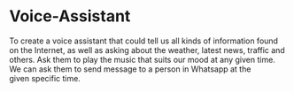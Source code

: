 # Voice-Assistant
To create a voice assistant that could tell us all kinds of information found on the Internet, as well as asking about the weather, latest news, traffic and others. Ask them to play the music that suits our mood at any given time. We can ask them to send message to a person in Whatsapp at the given specific time.
